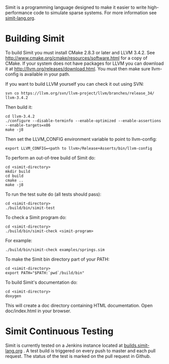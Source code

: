 Simit is a programming language designed to make it easier to write
high-performance code to simulate sparse systems.  For more information see
[simit-lang.org](http://simit-lang.org).

Building Simit
==============
To build Simit you must install CMake 2.8.3 or later and LLVM 3.4.2.  See
http://www.cmake.org/cmake/resources/software.html for a copy of CMake. If your
system does not have packages for LLVM you can download it at
http://llvm.org/releases/download.html. You must then make sure llvm-config is
available in your path.

If you want to build LLVM yourself you can check it out using SVN:

    svn co https://llvm.org/svn/llvm-project/llvm/branches/release_34/ llvm-3.4.2

Then build it:

    cd llvm-3.4.2
    ./configure --disable-terminfo --enable-optimized --enable-assertions --enable-targets=x86
    make -j8

Then set the LLVM_CONFIG environment variable to point to llvm-config:

    export LLVM_CONFIG=<path to llvm>/Release+Asserts/bin/llvm-config


To perform an out-of-tree build of Simit do:

    cd <simit-directory>
    mkdir build
    cd build
    cmake ..
    make -j8

To run the test suite do (all tests should pass):

    cd <simit-directory>
    ./build/bin/simit-test

To check a Simit program do:

    cd <simit-directory>
    ./build/bin/simit-check <simit-program>

For example:

    ./build/bin/simit-check examples/springs.sim

To make the Simit bin directory part of your PATH:

    cd <simit-directory>
    export PATH="$PATH:`pwd`/build/bin"

To build Simit's documentation do:

    cd <simit-directory>
    doxygen

This will create a doc directory containing HTML documentation.
Open doc/index.html in your browser.

Simit Continuous Testing
========================
Simit is currently tested on a Jenkins instance located at
[builds.simit-lang.org](http://builds.simit-lang.org) . A test build is
triggered on every push to master and each pull request. The status of the test
is marked on the pull request in Github.
